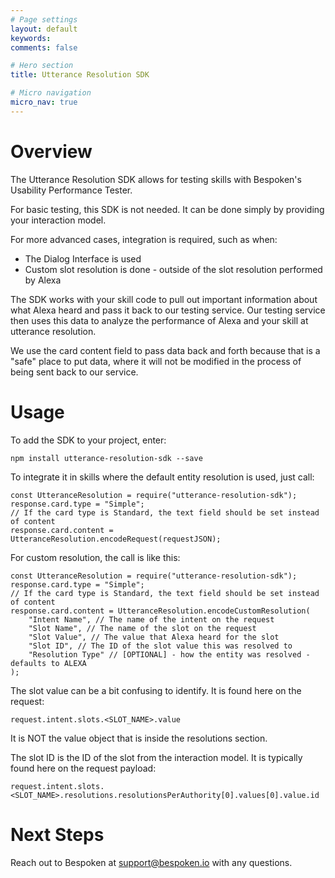 ```yaml
---
# Page settings
layout: default
keywords:
comments: false

# Hero section
title: Utterance Resolution SDK

# Micro navigation
micro_nav: true
---
```

# Overview
The Utterance Resolution SDK allows for testing skills with Bespoken's Usability Performance Tester.

For basic testing, this SDK is not needed. It can be done simply by providing your interaction model.

For more advanced cases, integration is required, such as when:
* The Dialog Interface is used
* Custom slot resolution is done - outside of the slot resolution performed by Alexa

The SDK works with your skill code to pull out important information about what Alexa heard and pass it back to our testing service. Our testing service then uses this data to analyze the performance of Alexa and your skill at utterance resolution.

We use the card content field to pass data back and forth because that is a "safe" place to put data, where it will not be modified in the process of being sent back to our service.

# Usage
To add the SDK to your project, enter:
```
npm install utterance-resolution-sdk --save
```

To integrate it in skills where the default entity resolution is used, just call:
```
const UtteranceResolution = require("utterance-resolution-sdk");
response.card.type = "Simple"; 
// If the card type is Standard, the text field should be set instead of content 
response.card.content = UtteranceResolution.encodeRequest(requestJSON);
```

For custom resolution, the call is like this:
```
const UtteranceResolution = require("utterance-resolution-sdk");
response.card.type = "Simple"; 
// If the card type is Standard, the text field should be set instead of content 
response.card.content = UtteranceResolution.encodeCustomResolution(
	"Intent Name", // The name of the intent on the request
	"Slot Name", // The name of the slot on the request
	"Slot Value", // The value that Alexa heard for the slot
	"Slot ID", // The ID of the slot value this was resolved to
	"Resolution Type" // [OPTIONAL] - how the entity was resolved - defaults to ALEXA
);
```

The slot value can be a bit confusing to identify. It is found here on the request:
```
request.intent.slots.<SLOT_NAME>.value
```

It is NOT the value object that is inside the resolutions section.

The slot ID is the ID of the slot from the interaction model. It is typically found here on the request payload:
```
request.intent.slots.<SLOT_NAME>.resolutions.resolutionsPerAuthority[0].values[0].value.id
```

# Next Steps
Reach out to Bespoken at [support@bespoken.io](support@bespoken.io) with any questions.
